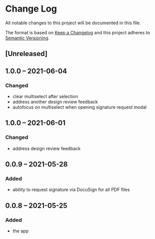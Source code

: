 # Change Log
All notable changes to this project will be documented in this file.

The format is based on [Keep a Changelog](http://keepachangelog.com/)
and this project adheres to [Semantic Versioning](http://semver.org/).

## [Unreleased]

## 1.0.0 – 2021-06-04
### Changed
* clear multiselect after selection
* address another design review feedback
* autofocus on multiselect when opening signature request modal

## 1.0.0 – 2021-06-01
### Changed
* address design review feedback

## 0.0.9 – 2021-05-28
### Added
* ability to request signature via DocuSign for all PDF files

## 0.0.8 – 2021-05-25
### Added
* the app
